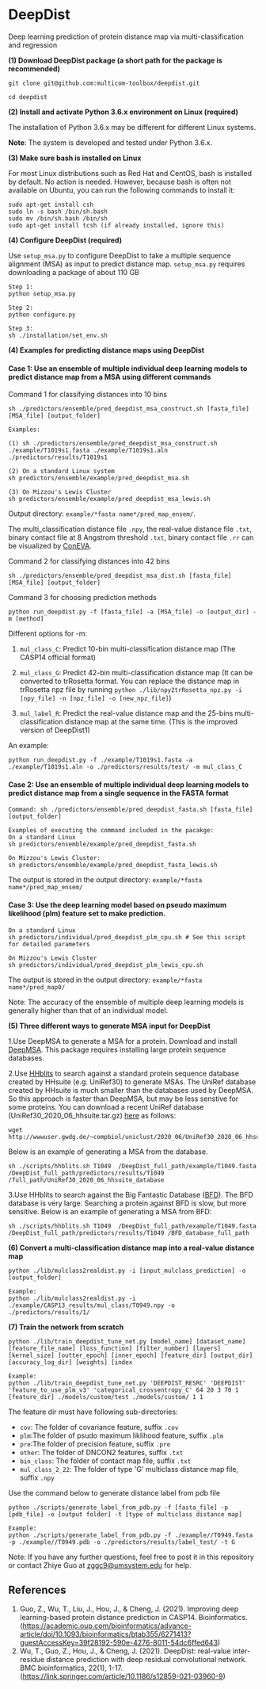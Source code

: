 # DeepDist
Deep learning prediction of protein distance map via multi-classification and regression

**(1) Download DeepDist package (a short path for the package is recommended)**

```
git clone git@github.com:multicom-toolbox/deepdist.git

cd deepdist
```

**(2) Install and activate Python 3.6.x environment on Linux (required)**

The installation of Python 3.6.x may be different for different Linux systems. 

**Note**: The system is developed and tested under Python 3.6.x. 

**(3) Make sure bash is installed on Linux**

For most Linux distributions such as Red Hat and CentOS, bash is installed by default. No action is needed. However, because bash is often 
not available on Ubuntu, you can run the following commands to install it:

```
sudo apt-get install csh
sudo ln -s bash /bin/sh.bash 
sudo mv /bin/sh.bash /bin/sh
sudo apt-get install tcsh (if already installed, ignore this)	
```

**(4) Configure DeepDist (required)**

Use `setup_msa.py` to configure DeepDist to take a multiple sequence alignment (MSA) as input to predict distance map. `setup_msa.py` requires downloading a package of about 110 GB

```
Step 1:
python setup_msa.py

Step 2:
python configure.py

Step 3: 
sh ./installation/set_env.sh
```

**(4) Examples for predicting distance maps using DeepDist**

<h4>Case 1: Use an ensemble of multiple individual deep learning models to predict distance map from a MSA using different commands</h4>

Command 1 for classifying distances into 10 bins
```
sh ./predictors/ensemble/pred_deepdist_msa_construct.sh [fasta_file] [MSA_file] [output_folder]

Examples:

(1) sh ./predictors/ensemble/pred_deepdist_msa_construct.sh ./example/T1019s1.fasta ./example/T1019s1.aln ./predictors/results/T1019s1

(2) On a standard Linux system
sh predictors/ensemble/example/pred_deepdist_msa.sh

(3) On Mizzou's Lewis Cluster
sh predictors/ensemble/example/pred_deepdist_msa_lewis.sh
```
Output directory: `example/*fasta name*/pred_map_ensem/`. 

The multi_classification distance file `.npy`, the real-value distance file `.txt`, binary contact file at 8 Angstrom threshold `.txt`, binary contact file `.rr` can be visualized by [ConEVA](https://github.com/multicom-toolbox/ConEVA). 

Command 2 for classifying distances into 42 bins
```
sh ./predictors/ensemble/pred_deepdist_msa_dist.sh [fasta_file] [MSA_file] [output_folder]
```
Command 3 for choosing prediction methods
```
python run_deepdist.py -f [fasta_file] -a [MSA_file] -o [output_dir] -m [method]
```
Different options for -m:

1. `mul_class_C`: Predict 10-bin multi-classification distance map (The CASP14 official format)

2. `mul_class_G`: Predict 42-bin multi-classification distance map (It can be converted to trRosetta format. You can replace the distance map in trRosetta npz file by running `python ./lib/npy2trRosetta_npz.py -i [npy_file] -n [npz_file] -o [new_npz_file]`)

3. `mul_label_R`: Predict the real-value distance map and the 25-bins multi-classification distance map at the same time. 
	(This is the improved version of DeepDist1)

An example:
```
python run_deepdist.py -f ./example/T1019s1.fasta -a ./example/T1019s1.aln -o ./predictors/results/test/ -m mul_class_C
```

<h4>Case 2: Use an ensemble of multiple individual deep learning models to predict distance map from a single sequence in the FASTA format</h4>

```
Command: sh ./predictors/ensemble/pred_deepdist_fasta.sh [fasta_file] [output_folder]

Examples of executing the command included in the pacakge: 
On a standard Linux
sh predictors/ensemble/example/pred_deepdist_fasta.sh

On Mizzou's Lewis Cluster:
sh predictors/ensemble/example/pred_deepdist_fasta_lewis.sh
```
The output is stored in the output directory: `example/*fasta name*/pred_map_ensem/`

<h4>Case 3: Use the deep learning model based on pseudo maximum likelihood (plm) feature set to make prediction. </h4>

```
On a standard Linux
sh predictors/individual/pred_deepdist_plm_cpu.sh # See this script for detailed parameters

On Mizzou's Lewis Cluster
sh predictors/individual/pred_deepdist_plm_lewis_cpu.sh
```
The output is stored in the output directory: `example/*fasta name*/pred_map0/`

Note: The accuracy of the ensemble of multiple deep learning models is generally higher than that of an individual model. 

**(5) Three different ways to generate MSA input for DeepDist**

1.Use DeepMSA to generate a MSA for a protein.
Download and install [DeepMSA](https://zhanglab.dcmb.med.umich.edu/DeepMSA/). This package requires installing large protein sequence databases. 

2.Use [HHblits](https://github.com/soedinglab/hh-suite) to search against a standard protein sequence database created by HHsuite (e.g. UniRef30) to generate MSAs.
The UniRef database created by HHsuite is much smaller than the databases used by DeepMSA. So this approach is faster than DeepMSA, but may be less senstive for some proteins. You can download a recent UniRef database (UniRef30_2020_06_hhsuite.tar.gz) [here](http://wwwuser.gwdg.de/~compbiol/uniclust/2020_06/) as follows:
```
wget http://wwwuser.gwdg.de/~compbiol/uniclust/2020_06/UniRef30_2020_06_hhsuite.tar.gz
```
Below is an example of generating a MSA from the database.
```
sh ./scripts/hhblits.sh T1049  /DeepDist_full_path/example/T1049.fasta /DeepDist_full_path/predictors/results/T1049 /full_path/UniRef30_2020_06_hhsuite_database
```
3.Use HHblits to search against the Big Fantastic Database ([BFD](https://bfd.mmseqs.com/)).
The BFD database is very large. Searching a protein against BFD is slow, but more sensitive. 
Below is an example of generating a MSA from BFD:
```
sh ./scripts/hhblits.sh T1049  /DeepDist_full_path/example/T1049.fasta /DeepDist_full_path/predictors/results/T1049 /BFD_database_full_path
```

**(6) Convert a multi-classification distance map into a real-value distance map**

```
python ./lib/mulclass2realdist.py -i [input_mulclass_prediction] -o [output_folder]

Example:
python ./lib/mulclass2realdist.py -i ./example/CASP13_results/mul_class/T0949.npy -o ./predictors/results/1/
```

**(7) Train the network from scratch**

```
python ./lib/train_deepdist_tune_net.py [model_name] [dataset_name] [feature_file_name] [loss_function] [filter_number] [layers] [kernel_size] [outter_epoch] [inner_epoch] [feature_dir] [output_dir] [accuracy_log_dir] [weights] [index

Example:
python ./lib/train_deepdist_tune_net.py 'DEEPDIST_RESRC' 'DEEPDIST' 'feature_to_use_plm_v3' 'categorical_crossentropy_C' 64 20 3 70 1 [feature_dir] ./models/custom/test ./models/custom/ 1 1
```
The feature dir must have following sub-directories:
- `cov`: The folder of covariance feature, suffix `.cov` 
- `plm`:The folder of psudo maximum liklihood feature, suffix `.plm`
- `pre`:The folder of precision feature, suffix `.pre`
- `other`: The folder of DNCON2 features, suffix `.txt`
- `bin_class`: The folder of contact map file, suffix `.txt`
- `mul_class_2_22`: The folder of type 'G' multiclass distance map file, suffix `.npy`

Use the command below to generate distance label from pdb file
```
python ./scripts/generate_label_from_pdb.py -f [fasta_file] -p [pdb_file] -o [output folder] -t [type of multiclass distance map] 

Example:
python ./scripts/generate_label_from_pdb.py -f ./example//T0949.fasta -p ./example//T0949.pdb -o ./predictors/results/label_test/ -t G
```

Note: If you have any further questions, feel free to post it in this repository or contact Zhiye Guo at zggc9@umsystem.edu for help.

<h2>References</h2>

1. Guo, Z., Wu, T., Liu, J., Hou, J., & Cheng, J. (2021). Improving deep learning-based protein distance prediction in CASP14. Bioinformatics. (https://academic.oup.com/bioinformatics/advance-article/doi/10.1093/bioinformatics/btab355/6271413?guestAccessKey=39f28192-590e-4276-8011-54dc6ffed643)
2. Wu, T., Guo, Z., Hou, J., & Cheng, J. (2021). DeepDist: real-value inter-residue distance prediction with deep residual convolutional network. BMC bioinformatics, 22(1), 1-17.(https://link.springer.com/article/10.1186/s12859-021-03960-9)
